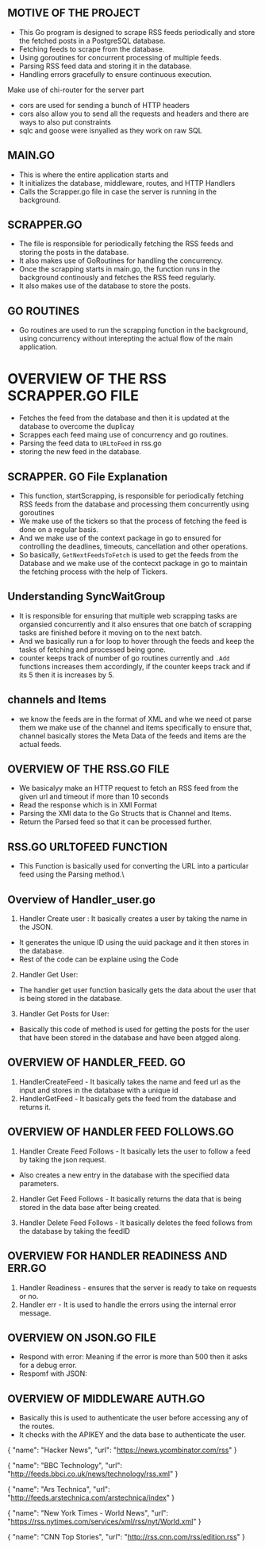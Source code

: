 ## MOTIVE OF THE PROJECT

- This Go program is designed to scrape RSS feeds periodically and store the fetched posts in a PostgreSQL database.
- Fetching feeds to scrape from the database.
- Using goroutines for concurrent processing of multiple feeds.
- Parsing RSS feed data and storing it in the database.
- Handling errors gracefully to ensure continuous execution.

Make use of chi-router for the server part

- cors are used for sending a bunch of HTTP headers
- cors also allow you to send all the requests and headers and there are ways to also put constraints
- sqlc and goose were isnyalled as they work on raw SQL

## MAIN.GO

- This is where the entire application starts and
- It initializes the database, middleware, routes, and HTTP Handlers
- Calls the Scrapper.go file in case the server is running in the background.

## SCRAPPER.GO

- The file is responsible for periodically fetching the RSS feeds and storing the posts in the database.
- It also makes use of GoRoutines for handling the concurrency.
- Once the scrapping starts in main.go, the function runs in the background continously and fetches the RSS feed regularly.
- It also makes use of the database to store the posts.

## GO ROUTINES

- Go routines are used to run the scrapping function in the background, using concurrency without interepting the actual flow of the main application.

# OVERVIEW OF THE RSS SCRAPPER.GO FILE

- Fetches the feed from the database and then it is updated at the database to overcome the duplicay
- Scrappes each feed maing use of concurrency and go routines.
- Parsing the feed data to `URLtoFeed` in rss.go
- storing the new feed in the database.

## SCRAPPER. GO File Explanation

- This function, startScrapping, is responsible for periodically fetching RSS feeds from the database and processing them concurrently using goroutines
- We make use of the tickers so that the process of fetching the feed is done on a regular basis.
- And we make use of the context package in go to ensured for controlling the deadlines, timeouts, cancellation and other operations.
- So basically, `GetNextFeedsToFetch` is used to get the feeds from the Database and we make use of the contecxt package in go to maintain the fetching process with the help of Tickers.

## Understanding SyncWaitGroup

- It is responsible for ensuring that multiple web scrapping tasks are organsied concurrently and it also ensures that one batch of scrapping tasks are finished before it moving on to the next batch.
- And we basically run a for loop to hover through the feeds and keep the tasks of fetching and processed being gone.
- counter keeps track of number of go routines currently and `.Add` functions increases them accordingly, if the counter keeps track and if its 5 then it is increases by 5.

## channels and Items

- we know the feeds are in the format of XML and whe we need ot parse them we make use of the channel and items specifically to ensure that, channel basically stores the Meta Data of the feeds and items are the actual feeds.

## OVERVIEW OF THE RSS.GO FILE

- We basicalyy make an HTTP request to fetch an RSS feed from the given url and timeout if more than 10 seconds
- Read the response which is in XMl Format
- Parsing the XMl data to the Go Structs that is Channel and Items.
- Return the Parsed feed so that it can be processed further.

## RSS.GO URLTOFEED FUNCTION

- This Function is basically used for converting the URL into a particular feed using the Parsing method.\

## Overview of Handler_user.go

1. Handler Create user : It basically creates a user by taking the name in the JSON.

- It generates the unique ID using the uuid package and it then stores in the database.
- Rest of the code can be explaine using the Code

2. Handler Get User:

- The handler get user function basically gets the data about the user that is being stored in the database.

3. Handler Get Posts for User:

- Basically this code of method is used for getting the posts for the user that have been stored in the database and have been atgged along.

## OVERVIEW OF HANDLER_FEED. GO

1. HandlerCreateFeed - It basically takes the name and feed url as the input and stores in the database with a unique id
2. HandlerGetFeed - It basically gets the feed from the database and returns it.

## OVERVIEW OF HANDLER FEED FOLLOWS.GO

1. Handler Create Feed Follows - It basically lets the user to follow a feed by taking the json request.

- Also creates a new entry in the database with the specified data parameters.

2. Handler Get Feed Follows - It basically returns the data that is being stored in the data base after being created.

3. Handler Delete Feed Follows - It basically deletes the feed follows from the database by taking the feedID

## OVERVIEW FOR HANDLER READINESS AND ERR.GO

1. Handler Readiness - ensures that the server is ready to take on requests or no.
2. Handler err - It is used to handle the errors using the internal error message.

## OVERVIEW ON JSON.GO FILE

- Respond with error: Meaning if the error is more than 500 then it asks for a debug error.
- Respomf with JSON:

## OVERVIEW OF MIDDLEWARE AUTH.GO

- Basically this is used to authenticate the user before accessing any of the routes.
- It checks with the APIKEY and the data base to authenticate the user.

{
"name": "Hacker News",
"url": "https://news.ycombinator.com/rss"
}

{
"name": "BBC Technology",
"url": "http://feeds.bbci.co.uk/news/technology/rss.xml"
}

{
"name": "Ars Technica",
"url": "http://feeds.arstechnica.com/arstechnica/index"
}

{
"name": "New York Times - World News",
"url": "https://rss.nytimes.com/services/xml/rss/nyt/World.xml"
}

{
"name": "CNN Top Stories",
"url": "http://rss.cnn.com/rss/edition.rss"
}
